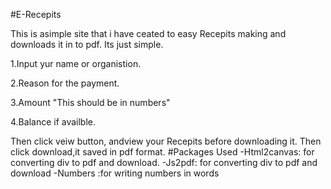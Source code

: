 #E-Recepits

This is asimple site that i have ceated to easy Recepits making and downloads it in to pdf. Its just simple.

1.Input yur name or organistion.

2.Reason for the payment.

3.Amount "This should be in numbers"

4.Balance if availble.

Then click veiw button, andview  your Recepits before downloading it.
Then click download,it saved in pdf format. 
#Packages Used
-Html2canvas: for converting div to pdf and download.
-Js2pdf: for converting div to pdf and download
-Numbers :for writing numbers in words